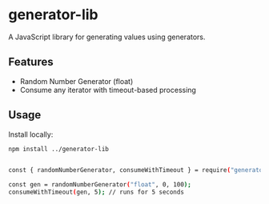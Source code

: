 # generator-lib

A JavaScript library for generating values using generators.

## Features

- Random Number Generator (float)
- Consume any iterator with timeout-based processing

## Usage

Install locally:

```bash
npm install ../generator-lib


const { randomNumberGenerator, consumeWithTimeout } = require("generator-lib");

const gen = randomNumberGenerator("float", 0, 100);
consumeWithTimeout(gen, 5); // runs for 5 seconds
